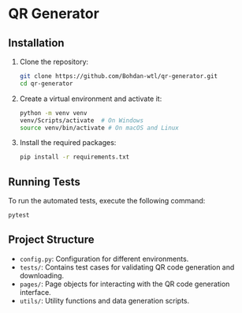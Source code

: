 # QR Generator

## Installation
1. Clone the repository:
   ```bash
   git clone https://github.com/Bohdan-wtl/qr-generator.git
   cd qr-generator
    ```
2. Create a virtual environment and activate it:
    ```bash
   python -m venv venv
   venv/Scripts/activate  # On Windows
   source venv/bin/activate # On macOS and Linux
    ```
3. Install the required packages:
    ```bash
   pip install -r requirements.txt
    ```
   
## Running Tests
To run the automated tests, execute the following command:
```bash
pytest
```

## Project Structure
* `config.py`: Configuration for different environments.
* `tests/`: Contains test cases for validating QR code generation and downloading.
* `pages/`: Page objects for interacting with the QR code generation interface.
* `utils/`: Utility functions and data generation scripts.